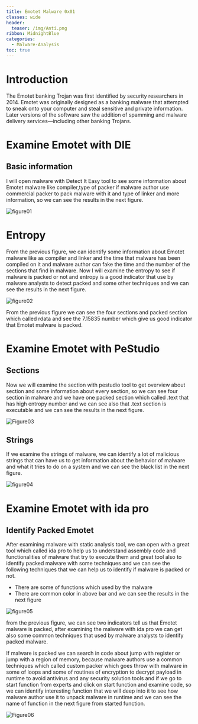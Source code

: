 ```yaml
---
title: Emotet Malware 0x01
classes: wide
header:
  teaser: /img/Anti.png
ribbon: MidnightBlue
categories:
  - Malware-Analysis
toc: true
---
```


# Introduction
The Emotet banking Trojan was first identified by security researchers in 2014. Emotet was originally designed as a banking malware that attempted to sneak onto your computer and steal sensitive and private information. Later versions of the software saw the addition of spamming and malware delivery services—including other banking Trojans.

# Examine Emotet with DIE
## Basic information
I will open malware with Detect It Easy tool to see some information about Emotet malware like compiler,type of packer if malware author use commercial packer to pack malware with it and type of linker and more information, so we can see the results in the next figure.

![figure01](https://user-images.githubusercontent.com/74544712/127772190-8b6f3a3d-963a-4f58-a486-ce2ac796b4f7.PNG)

# Entropy 
From the previous figure, we can identify some information about Emotet malware like as compiler and linker and the time that malware has been compiled on it and malware author can fake the time and the number of the sections that find in malware. Now I will examine the entropy to see if malware is packed or not and entropy is a good indicator that use by malware analysts to detect packed and some other techniques and we can see the results in the next figure.

![figure02](https://user-images.githubusercontent.com/74544712/127772891-12dd2423-1e7f-4874-8758-b8c8c60d5de2.PNG)

From the previous figure we can see the four sections and packed section which called rdata and see the 7.15835 number which give us good indicator that Emotet malware is packed.
# Examine Emotet with PeStudio 
## Sections 
Now we will examine the section with pestudio tool to get overview about section and some information about every section, so we can see four section in malware and we have one packed section which called .text that has high entropy number and we can see also that .text section is executable and we can see the results in the next figure.

![Figure03](https://user-images.githubusercontent.com/74544712/127919772-43e781b9-437a-4c6d-a638-e9853542c269.png)

## Strings 
If we examine the strings of malware, we can identify  a lot of malicious strings that can have us to get information about the behavior of malware and what it tries to do on a system and we can see the black list in the next figure.

![figure04](https://user-images.githubusercontent.com/74544712/127920380-04a483ae-dc9e-4b53-b1d7-00fbecc0436c.PNG)

# Examine Emotet with ida pro
## Identify Packed Emotet 
After examining malware with static analysis tool, we can open with a great tool which called ida pro to help us to understand assembly code and functionalities of malware that try to execute them and great tool also to identify packed malware with some techniques and we can see the following techniques that we can help us to identify if malware is packed or not.
* There are some of functions which used by the malware 
* There are common color in above bar
and we can see the results in the next figure

![figure05](https://user-images.githubusercontent.com/74544712/127921657-bb2811b8-10f0-4f3a-9d49-f33bc093bc48.PNG)

from the previous figure, we can see two indicators tell us that Emotet malware is packed, after examining the malware with ida pro we can get also some common techniques that used by malware analysts to identify packed malware.

If malware is packed we can search in code about jump with register or jump with a region of memory, because malware authors use a common techniques which called custom packer which goes throw with malware in some of loops and some of routines of encryption to decrypt payload in runtime to avoid antivirus and any security solution tools and if we go to start function from experts and click on start function and examine code, so we can identify interesting function that we will deep into it to see how malware author use it to unpack malware in runtime and we can see the name of function in the next figure from started function.

![Figure06](https://user-images.githubusercontent.com/74544712/127922414-4418ecca-4f38-4c78-81c7-a52c823bc8c0.PNG)








